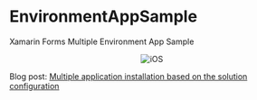 # EnvironmentAppSample

Xamarin Forms Multiple Environment App Sample

<p align="center">

   <img src="https://media.giphy.com/media/jUzVxmE5EQEZLISn1o/giphy.gif" title="iOS"/>

</p>

Blog post: [Multiple application installation based on the solution configuration](http://www.xamboy.com/2019/05/01/multiple-application-installation-based-on-the-solution-configuration/)
